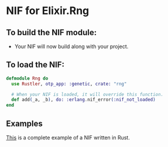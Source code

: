# NIF for Elixir.Rng

## To build the NIF module:

- Your NIF will now build along with your project.

## To load the NIF:

```elixir
defmodule Rng do
  use Rustler, otp_app: :genetic, crate: "rng"

  # When your NIF is loaded, it will override this function.
  def add(_a, _b), do: :erlang.nif_error(:nif_not_loaded)
end
```

## Examples

[This](https://github.com/rusterlium/NifIo) is a complete example of a NIF written in Rust.
